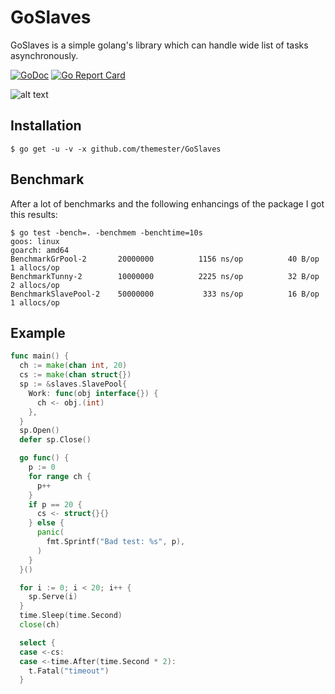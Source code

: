 # GoSlaves

GoSlaves is a simple golang's library which can handle wide list of tasks asynchronously.

[![GoDoc](https://godoc.org/github.com/themester/GoSlaves?status.svg)](https://godoc.org/github.com/themester/GoSlaves)
[![Go Report Card](https://goreportcard.com/badge/github.com/themester/goslaves)](https://goreportcard.com/report/github.com/themester/goslaves)

![alt text](https://raw.githubusercontent.com/themester/GoSlaves/master/logo.png)

Installation
------------

```
$ go get -u -v -x github.com/themester/GoSlaves
```

Benchmark
---------

After a lot of benchmarks and the following enhancings of the package I got this results:

```
$ go test -bench=. -benchmem -benchtime=10s
goos: linux
goarch: amd64
BenchmarkGrPool-2      	20000000	      1156 ns/op	      40 B/op	       1 allocs/op
BenchmarkTunny-2       	10000000	      2225 ns/op	      32 B/op	       2 allocs/op
BenchmarkSlavePool-2   	50000000	       333 ns/op	      16 B/op	       1 allocs/op
```

Example
-------
```go
func main() {
  ch := make(chan int, 20)
  cs := make(chan struct{})
  sp := &slaves.SlavePool{
    Work: func(obj interface{}) {
      ch <- obj.(int)
    },
  }
  sp.Open()
  defer sp.Close()

  go func() {
    p := 0
    for range ch {
      p++
    }
    if p == 20 {
      cs <- struct{}{}
    } else {
      panic(
        fmt.Sprintf("Bad test: %s", p),
      )
    }
  }()

  for i := 0; i < 20; i++ {
    sp.Serve(i)
  }
  time.Sleep(time.Second)
  close(ch)

  select {
  case <-cs:
  case <-time.After(time.Second * 2):
    t.Fatal("timeout")
  }

```
